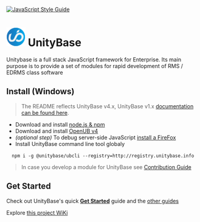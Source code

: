 [![JavaScript Style Guide](https://img.shields.io/badge/code_style-standard-brightgreen.svg)](https://standardjs.com)

# <a href="https://unitybase.info/"> <img src="/img/ub-logo-c.png" height="50"></a> UnityBase

Unitybase is a full stack JavaScript framework for Enterprise. Its main purpose is to provide a set of modules for rapid development of RMS / EDRMS class software


## Install (Windows)

> The README reflects UnityBase v4.x, UnityBase v1.x [documentation can be found here](https://git-pub.intecracy.com/unitybase/samples/tree/master/courses/tutorial).

  - Download and install [node.js & npm](https://nodejs.org/en/download/)
  - Download and install [OpenUB v4](https://unitybase.info/media/files/OpenUBv4.exe)
  - _(optional step)_ To debug server-side JavaScript [install a FireFox](https://www.mozilla.org/ru/firefox/new/)
  - Install UnityBase command line tool globaly
```
  npm i -g @unitybase/ubcli --registry=http://registry.unitybase.info
```

> In case you develop a module for UnityBase see [Contribution Guide](CONTRIBUTING.md)

## Get Started

Check out UnityBase's quick [**Get Started**](https://git-pub.intecracy.com/unitybase/samples/tree/master/courses/tutorial-v4) guide 
and the [other guides](https://git-pub.intecracy.com/unitybase/samples)

Explore [this project WiKi](https://git-pub.intecracy.com/unitybase/ubjs/wikis/home)
